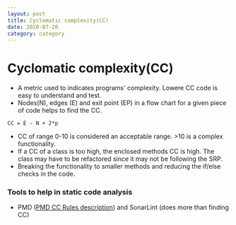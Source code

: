 ```yaml
---
layout: post
title: Cyclomatic complexity(CC)
date: 2020-07-20
category: category
---
```


# Cyclomatic complexity(CC)

* A metric used to indicates programs' complexity. Lowere CC code is easy to understand and test. 
* Nodes(N), edges (E) and exit point (EP) in a flow chart for a given piece of code helps to find the CC.

```
CC = E - N + 2*p
```

* CC of range 0-10 is considered an acceptable range. >10 is a complex functionality.
* If a CC of a class is too high, the enclosed methods CC is high. The class may have to be refactored since it may not be following the SRP.
* Breaking the functionality to smaller methods and reducing the if/else checks in the code.

### Tools to help in static code analysis
* PMD ([PMD CC Rules description](https://pmd.github.io/pmd-6.26.0/pmd_rules_java_design.html#cyclomaticcomplexity)) and SonarLint (does more than finding CC)

